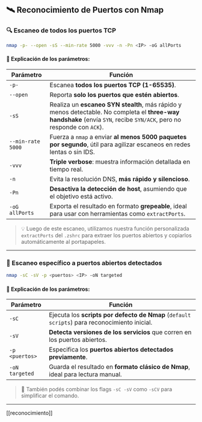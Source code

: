 
## 🛰️ Reconocimiento de Puertos con Nmap

### 🔍 Escaneo de todos los puertos TCP

```bash
nmap -p- --open -sS --min-rate 5000 -vvv -n -Pn <IP> -oG allPorts
```

#### 🔧 Explicación de los parámetros:

|Parámetro|Función|
|---|---|
|`-p-`|Escanea **todos los puertos TCP (1-65535)**.|
|`--open`|Reporta **solo los puertos que estén abiertos**.|
|`-sS`|Realiza un **escaneo SYN stealth**, más rápido y menos detectable. No completa el **three-way handshake** (envía `SYN`, recibe `SYN/ACK`, pero no responde con `ACK`).|
|`--min-rate 5000`|Fuerza a `nmap` a enviar **al menos 5000 paquetes por segundo**, útil para agilizar escaneos en redes lentas o sin IDS.|
|`-vvv`|**Triple verbose**: muestra información detallada en tiempo real.|
|`-n`|Evita la resolución DNS, **más rápido y silencioso**.|
|`-Pn`|**Desactiva la detección de host**, asumiendo que el objetivo está activo.|
|`-oG allPorts`|Exporta el resultado en formato **grepeable**, ideal para usar con herramientas como `extractPorts`.|

> 💡 Luego de este escaneo, utilizamos nuestra función personalizada `extractPorts` del `.zshrc` para extraer los puertos abiertos y copiarlos automáticamente al portapapeles.

---

### 🎯 Escaneo específico a puertos abiertos detectados

```bash
nmap -sC -sV -p <puertos> <IP> -oN targeted
```

#### 🔧 Explicación de los parámetros:

|Parámetro|Función|
|---|---|
|`-sC`|Ejecuta los **scripts por defecto de Nmap** (`default scripts`) para reconocimiento inicial.|
|`-sV`|**Detecta versiones de los servicios** que corren en los puertos abiertos.|
|`-p <puertos>`|Especifica los **puertos abiertos detectados previamente**.|
|`-oN targeted`|Guarda el resultado en **formato clásico de Nmap**, ideal para lectura manual.|

> 📝 También podés combinar los flags `-sC -sV` como `-sCV` para simplificar el comando.

---

[[reconocimiento]]